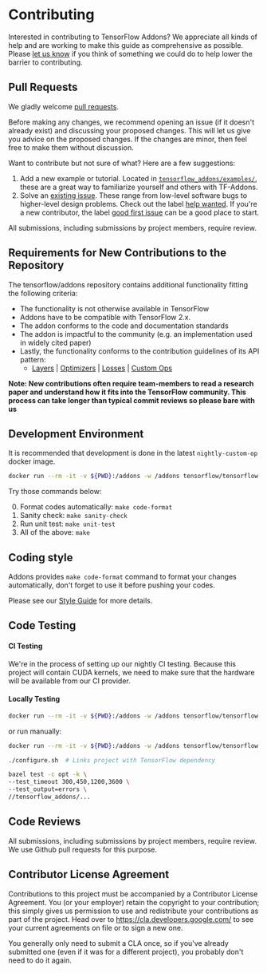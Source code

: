 # Contributing

Interested in contributing to TensorFlow Addons? We appreciate all kinds
of help and are working to make this guide as comprehensive as possible.
Please [let us know](https://github.com/tensorflow/addons/issues) if
you think of something we could do to help lower the barrier to
contributing.

## Pull Requests

We gladly welcome [pull requests](
https://help.github.com/articles/about-pull-requests/).

Before making any changes, we recommend opening an issue (if it
doesn't already exist) and discussing your proposed changes. This will
let us give you advice on the proposed changes. If the changes are
minor, then feel free to make them without discussion.

Want to contribute but not sure of what? Here are a few suggestions:
1. Add a new example or tutorial. Located in [`tensorflow_addons/examples/`](tensorflow_addons/examples),
  these are a great way to familiarize yourself and others with TF-Addons.
2. Solve an [existing issue](https://github.com/tensorflow/addons/issues).
  These range from low-level software bugs to higher-level design problems.
  Check out the label [help wanted](https://github.com/tensorflow/addons/issues?q=is%3Aopen+is%3Aissue+label%3A%22help+wanted%22). If you're a new contributor, the label [good first issue](https://github.com/tensorflow/addons/issues?q=is%3Aissue+is%3Aopen+label%3A%22good+first+issue%22) can be a good place to start.

All submissions, including submissions by project members, require
review.

## Requirements for New Contributions to the Repository
The tensorflow/addons repository contains additional functionality
fitting the following criteria:

* The functionality is not otherwise available in TensorFlow
* Addons have to be compatible with TensorFlow 2.x.
* The addon conforms to the code and documentation standards
* The addon is impactful to the community (e.g. an implementation used
 in widely cited paper)
 * Lastly, the functionality conforms to the contribution guidelines of
 its API pattern:
    * [Layers](tensorflow_addons/layers/README.md) |
      [Optimizers](tensorflow_addons/optimizers/README.md) |
      [Losses](tensorflow_addons/losses/README.md) |
      [Custom Ops](tensorflow_addons/custom_ops/README.md)

**Note: New contributions often require team-members to read a research
paper and understand how it fits into the TensorFlow community. This
process can take longer than typical commit reviews so please bare with
us**


## Development Environment
It is recommended that development is done in the latest
`nightly-custom-op` docker image.

```bash
docker run --rm -it -v ${PWD}:/addons -w /addons tensorflow/tensorflow:nightly-custom-op /bin/bash
```

Try those commands below:

0. Format codes automatically: `make code-format`
1. Sanity check: `make sanity-check`
2. Run unit test: `make unit-test`
3. All of the above: `make`

## Coding style

Addons provides `make code-format` command to format your changes
automatically, don't forget to use it before pushing your codes.

Please see our [Style Guide](SYLE_GUIDE.md) for more details.

## Code Testing
#### CI Testing
We're in the process of setting up our nightly CI testing. Because this
project will contain CUDA kernels, we need to make sure that the
hardware will be available from our CI provider.

#### Locally Testing

```bash
docker run --rm -it -v ${PWD}:/addons -w /addons tensorflow/tensorflow:nightly-custom-op make unit-test
```

or run manually:

```bash
docker run --rm -it -v ${PWD}:/addons -w /addons tensorflow/tensorflow:nightly-custom-op /bin/bash

./configure.sh  # Links project with TensorFlow dependency

bazel test -c opt -k \
--test_timeout 300,450,1200,3600 \
--test_output=errors \
//tensorflow_addons/...
```

## Code Reviews

All submissions, including submissions by project members, require review. We
use Github pull requests for this purpose.

## Contributor License Agreement

Contributions to this project must be accompanied by a Contributor License
Agreement. You (or your employer) retain the copyright to your contribution;
this simply gives us permission to use and redistribute your contributions as
part of the project. Head over to https://cla.developers.google.com/ to see
your current agreements on file or to sign a new one.

You generally only need to submit a CLA once, so if you've already submitted one
(even if it was for a different project), you probably don't need to do it
again.
